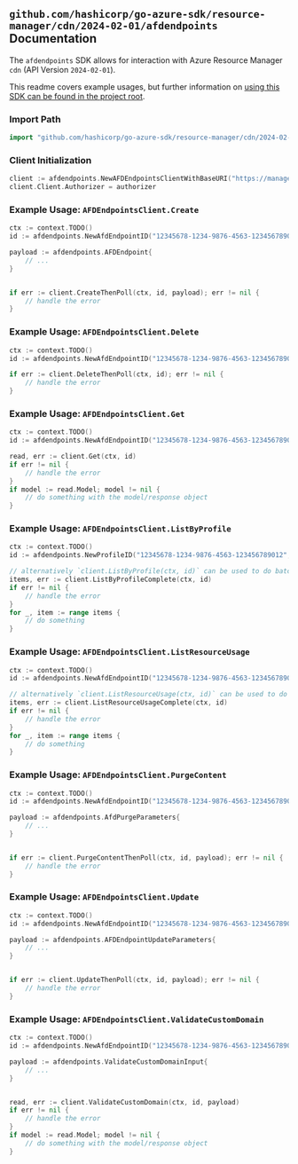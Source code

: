 
## `github.com/hashicorp/go-azure-sdk/resource-manager/cdn/2024-02-01/afdendpoints` Documentation

The `afdendpoints` SDK allows for interaction with Azure Resource Manager `cdn` (API Version `2024-02-01`).

This readme covers example usages, but further information on [using this SDK can be found in the project root](https://github.com/hashicorp/go-azure-sdk/tree/main/docs).

### Import Path

```go
import "github.com/hashicorp/go-azure-sdk/resource-manager/cdn/2024-02-01/afdendpoints"
```


### Client Initialization

```go
client := afdendpoints.NewAFDEndpointsClientWithBaseURI("https://management.azure.com")
client.Client.Authorizer = authorizer
```


### Example Usage: `AFDEndpointsClient.Create`

```go
ctx := context.TODO()
id := afdendpoints.NewAfdEndpointID("12345678-1234-9876-4563-123456789012", "example-resource-group", "profileName", "endpointName")

payload := afdendpoints.AFDEndpoint{
	// ...
}


if err := client.CreateThenPoll(ctx, id, payload); err != nil {
	// handle the error
}
```


### Example Usage: `AFDEndpointsClient.Delete`

```go
ctx := context.TODO()
id := afdendpoints.NewAfdEndpointID("12345678-1234-9876-4563-123456789012", "example-resource-group", "profileName", "endpointName")

if err := client.DeleteThenPoll(ctx, id); err != nil {
	// handle the error
}
```


### Example Usage: `AFDEndpointsClient.Get`

```go
ctx := context.TODO()
id := afdendpoints.NewAfdEndpointID("12345678-1234-9876-4563-123456789012", "example-resource-group", "profileName", "endpointName")

read, err := client.Get(ctx, id)
if err != nil {
	// handle the error
}
if model := read.Model; model != nil {
	// do something with the model/response object
}
```


### Example Usage: `AFDEndpointsClient.ListByProfile`

```go
ctx := context.TODO()
id := afdendpoints.NewProfileID("12345678-1234-9876-4563-123456789012", "example-resource-group", "profileName")

// alternatively `client.ListByProfile(ctx, id)` can be used to do batched pagination
items, err := client.ListByProfileComplete(ctx, id)
if err != nil {
	// handle the error
}
for _, item := range items {
	// do something
}
```


### Example Usage: `AFDEndpointsClient.ListResourceUsage`

```go
ctx := context.TODO()
id := afdendpoints.NewAfdEndpointID("12345678-1234-9876-4563-123456789012", "example-resource-group", "profileName", "endpointName")

// alternatively `client.ListResourceUsage(ctx, id)` can be used to do batched pagination
items, err := client.ListResourceUsageComplete(ctx, id)
if err != nil {
	// handle the error
}
for _, item := range items {
	// do something
}
```


### Example Usage: `AFDEndpointsClient.PurgeContent`

```go
ctx := context.TODO()
id := afdendpoints.NewAfdEndpointID("12345678-1234-9876-4563-123456789012", "example-resource-group", "profileName", "endpointName")

payload := afdendpoints.AfdPurgeParameters{
	// ...
}


if err := client.PurgeContentThenPoll(ctx, id, payload); err != nil {
	// handle the error
}
```


### Example Usage: `AFDEndpointsClient.Update`

```go
ctx := context.TODO()
id := afdendpoints.NewAfdEndpointID("12345678-1234-9876-4563-123456789012", "example-resource-group", "profileName", "endpointName")

payload := afdendpoints.AFDEndpointUpdateParameters{
	// ...
}


if err := client.UpdateThenPoll(ctx, id, payload); err != nil {
	// handle the error
}
```


### Example Usage: `AFDEndpointsClient.ValidateCustomDomain`

```go
ctx := context.TODO()
id := afdendpoints.NewAfdEndpointID("12345678-1234-9876-4563-123456789012", "example-resource-group", "profileName", "endpointName")

payload := afdendpoints.ValidateCustomDomainInput{
	// ...
}


read, err := client.ValidateCustomDomain(ctx, id, payload)
if err != nil {
	// handle the error
}
if model := read.Model; model != nil {
	// do something with the model/response object
}
```
